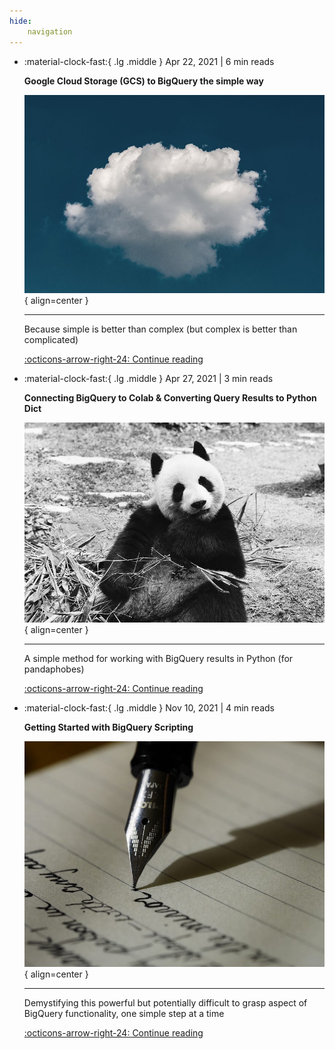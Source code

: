 ```yaml
---
hide:
    navigation
---
```


<div class="grid cards" markdown>

-   :material-clock-fast:{ .lg .middle } Apr 22, 2021 | 6 min reads
    
    __Google Cloud Storage (GCS) to BigQuery the simple way__

    ![Image title](../assets/gcs-to-bigquery.jpg){ align=center }

    ---
    
    Because simple is better than complex (but complex is better than complicated)

    [:octicons-arrow-right-24: Continue reading](https://towardsdatascience.com/google-cloud-storage-gcs-to-bigquery-the-simple-way-4bb74216b8c8)


-   :material-clock-fast:{ .lg .middle } Apr 27, 2021 | 3 min reads
    
    __Connecting BigQuery to Colab & Converting Query Results to Python Dict__

    ![Image title](../assets/bq-to-colab.webp){ align=center }

    ---
    
    A simple method for working with BigQuery results in Python (for pandaphobes)

    [:octicons-arrow-right-24: Continue reading](https://blog.devgenius.io/connecting-bigquery-to-colab-and-converting-query-results-to-python-dictionaries-9a19a4bac065)


-   :material-clock-fast:{ .lg .middle } Nov 10, 2021 | 4 min reads
    
    __Getting Started with BigQuery Scripting__

    ![Image title](../assets/bigquery-scripting.jpg){ align=center }

    ---
    
    Demystifying this powerful but potentially difficult to grasp aspect of BigQuery functionality, one simple step at a time

    [:octicons-arrow-right-24: Continue reading](https://towardsdatascience.com/getting-started-with-bigquery-scripting-45bdd968010c)

</div>
